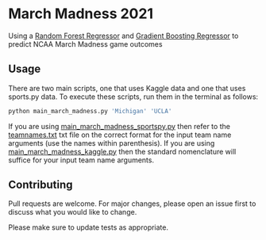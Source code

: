 # March Madness 2021                                                           
Using a [Random Forest Regressor](https://scikit-learn.org/stable/modules/generated/sklearn.ensemble.RandomForestRegressor.html) and [Gradient Boosting Regressor](https://scikit-learn.org/stable/auto_examples/ensemble/plot_gradient_boosting_regression.html) to predict NCAA March Madness game outcomes  

## Usage

There are two main scripts, one that uses Kaggle data and one that uses sports.py data. To execute these scripts, run them in the terminal as follows:

```bash
python main_march_madness.py 'Michigan' 'UCLA'
```
If you are using [main_march_madness_sportspy.py](https://github.com/bszek213/MarchMadness2021/blob/main/main_march_madness_sportspy.py) then refer to the [teamnames.txt](https://github.com/bszek213/MarchMadness2021/blob/main/teamnames.txt) txt file on the correct format for the input team name arguments (use the names within parenthesis). If you are using  [main_march_madness_kaggle.py](https://github.com/bszek213/MarchMadness2021/blob/main/main_march_madness_kaggle.py) then the standard nomenclature will suffice for your input team name arguments.
## Contributing
Pull requests are welcome. For major changes, please open an issue first to discuss what you would like to change.

Please make sure to update tests as appropriate.

